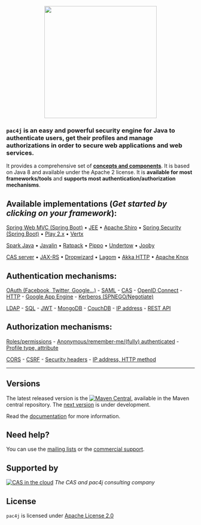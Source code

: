 <p align="center">
  <img src="https://pac4j.github.io/pac4j/img/logo.png" width="300" />
</p>

### `pac4j` is an easy and powerful security engine for Java to authenticate users, get their profiles and manage authorizations in order to secure web applications and web services.

It provides a comprehensive set of [**concepts and components**](https://www.pac4j.org/docs/main-concepts-and-components.html). It is based on Java 8 and available under the Apache 2 license. It is **available for most frameworks/tools** and **supports most authentication/authorization mechanisms**.

## Available implementations (*Get started by clicking on your framework*):

[Spring Web MVC (Spring Boot)](https://github.com/pac4j/spring-webmvc-pac4j)
&bull; [JEE](https://github.com/pac4j/j2e-pac4j)
&bull; [Apache Shiro](https://github.com/bujiio/buji-pac4j)
&bull; [Spring Security (Spring Boot)](https://github.com/pac4j/spring-security-pac4j)
&bull; [Play 2.x](https://github.com/pac4j/play-pac4j)
&bull; [Vertx](https://github.com/pac4j/vertx-pac4j)

[Spark Java](https://github.com/pac4j/spark-pac4j)
&bull; [Javalin](https://github.com/pac4j/javalin-pac4j)
&bull; [Ratpack](http://ratpack.io/manual/current/pac4j.html#pac4j)
&bull; [Pippo](http://www.pippo.ro/doc/security.html#pac4j-integration)
&bull; [Undertow](https://github.com/pac4j/undertow-pac4j)
&bull; [Jooby](https://jooby.io/modules/pac4j)

[CAS server](https://apereo.github.io/cas/6.5.x/integration/Delegate-Authentication.html)
&bull; [JAX-RS](https://github.com/pac4j/jax-rs-pac4j)
&bull; [Dropwizard](https://github.com/pac4j/dropwizard-pac4j)
&bull; [Lagom](https://github.com/pac4j/lagom-pac4j)
&bull; [Akka HTTP](https://github.com/StackVista/akka-http-pac4j)
&bull; [Apache Knox](http://knox.apache.org/books/knox-1-1-0/user-guide.html#Pac4j+Provider+-+CAS+/+OAuth+/+SAML+/+OpenID+Connect)

## Authentication mechanisms:

[OAuth (Facebook, Twitter, Google...)](https://www.pac4j.org/docs/clients/oauth.html) - [SAML](https://www.pac4j.org/docs/clients/saml.html) - [CAS](https://www.pac4j.org/docs/clients/cas.html) - [OpenID Connect](https://www.pac4j.org/docs/clients/openid-connect.html) - [HTTP](https://www.pac4j.org/docs/clients/http.html) - [Google App Engine](https://www.pac4j.org/docs/clients/google-app-engine.html) - [Kerberos (SPNEGO/Negotiate)](https://www.pac4j.org/docs/clients/kerberos.html)

[LDAP](https://www.pac4j.org/docs/authenticators/ldap.html) - [SQL](https://www.pac4j.org/docs/authenticators/sql.html) - [JWT](https://www.pac4j.org/docs/authenticators/jwt.html) - [MongoDB](https://www.pac4j.org/docs/authenticators/mongodb.html) - [CouchDB](https://www.pac4j.org/docs/authenticators/couchdb.html) - [IP address](https://www.pac4j.org/docs/authenticators/ip.html) - [REST API](https://www.pac4j.org/docs/authenticators/rest.html)

## Authorization mechanisms:

[Roles/permissions](https://www.pac4j.org/docs/authorizers/profile-authorizers.html#roles--permissions) - [Anonymous/remember-me/(fully) authenticated](https://www.pac4j.org/docs/authorizers/profile-authorizers.html#authentication-levels) - [Profile type, attribute](https://www.pac4j.org/docs/authorizers/profile-authorizers.html#others)

[CORS](https://www.pac4j.org/docs/authorizers/web-authorizers.html#cors) - [CSRF](https://www.pac4j.org/docs/authorizers/web-authorizers.html#csrf) - [Security headers](https://www.pac4j.org/docs/authorizers/web-authorizers.html#security-headers) - [IP address, HTTP method](https://www.pac4j.org/docs/authorizers/web-authorizers.html#others)

---

## Versions


The latest released version is the [![Maven Central](https://maven-badges.herokuapp.com/maven-central/org.pac4j/pac4j-core/badge.svg?style=flat)](https://maven-badges.herokuapp.com/maven-central/org.pac4j/pac4j-core), available in the Maven central repository.
The [next version](https://www.pac4j.org/docs/next-version.html) is under development.

Read the [documentation](https://www.pac4j.org/docs/index.html) for more information.


## Need help?

You can use the [mailing lists](https://www.pac4j.org/mailing-lists.html) or the [commercial support](https://www.pac4j.org/commercial-support.html).


## Supported by

[![CAS in the cloud](https://www.pac4j.org/img/logo-casinthecloud.png)](https://www.casinthecloud.com) *The CAS and pac4j consulting company*

## License
`pac4j` is licensed under [Apache License 2.0](LICENSE)
